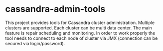 # cassandra-admin-tools

This project provides tools for Cassandra cluster administration. Multiple clusters are supported. Each cluster can be multi data center. The main feature is repair scheduling and monitoring. In order to work properly the tool needs to connect to each node of cluster via JMX (connection can be secured via login/password).
